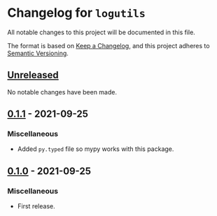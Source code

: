 # Changelog for `logutils`

All notable changes to this project will be documented in this file.

The format is based on [Keep a Changelog], and this project adheres to
[Semantic Versioning].

[Keep a Changelog]: https://keepachangelog.com/en/1.0.0/
[Semantic Versioning]: https://semver.org/


## [Unreleased](https://github.com/bbugyi200/logutils/compare/0.1.1...HEAD)

No notable changes have been made.

## [0.1.1](https://github.com/bbugyi200/logutils/compare/0.1.0...0.1.1) - 2021-09-25

### Miscellaneous

* Added `py.typed` file so mypy works with this package.

## [0.1.0](https://github.com/bbugyi200/logutils/releases/tag/0.1.0) - 2021-09-25

### Miscellaneous

* First release.

